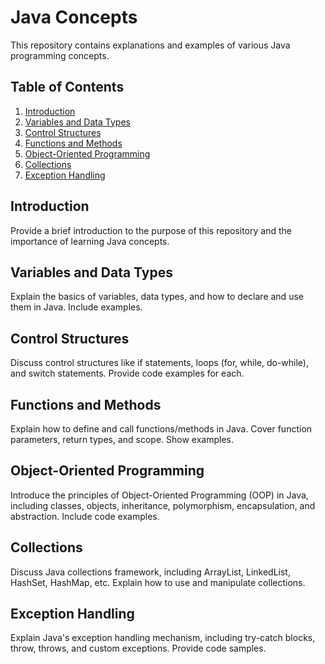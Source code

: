 # Java Concepts

This repository contains explanations and examples of various Java programming concepts.

## Table of Contents

1. [Introduction](#introduction)
2. [Variables and Data Types](#variables-and-data-types)
3. [Control Structures](#control-structures)
4. [Functions and Methods](#functions-and-methods)
5. [Object-Oriented Programming](#object-oriented-programming)
6. [Collections](#collections)
7. [Exception Handling](#exception-handling)

## Introduction

Provide a brief introduction to the purpose of this repository and the importance of learning Java concepts.

## Variables and Data Types

Explain the basics of variables, data types, and how to declare and use them in Java. Include examples.

## Control Structures

Discuss control structures like if statements, loops (for, while, do-while), and switch statements. Provide code examples for each.

## Functions and Methods

Explain how to define and call functions/methods in Java. Cover function parameters, return types, and scope. Show examples.

## Object-Oriented Programming

Introduce the principles of Object-Oriented Programming (OOP) in Java, including classes, objects, inheritance, polymorphism, encapsulation, and abstraction. Include code examples.

## Collections

Discuss Java collections framework, including ArrayList, LinkedList, HashSet, HashMap, etc. Explain how to use and manipulate collections.

## Exception Handling

Explain Java's exception handling mechanism, including try-catch blocks, throw, throws, and custom exceptions. Provide code samples.

